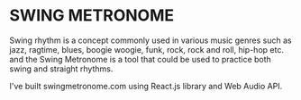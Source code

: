 # SWING METRONOME

Swing rhythm is a concept commonly used in various music genres such as jazz, ragtime, blues, boogie woogie, funk, rock, rock and roll, hip-hop etc. and the Swing Metronome is a tool that could be used to practice both swing and straight rhythms.

I've built swingmetronome.com using React.js library and Web Audio API.
